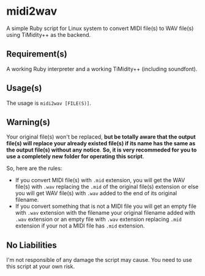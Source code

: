 # midi2wav
A simple Ruby script for Linux system to convert MIDI file(s) to WAV file(s) using TiMidity++ as the backend.

## Requirement(s)
A working Ruby interpreter and a working TiMidity++ (including soundfont).

## Usage(s)
The usage is `midi2wav [FILE(S)]`.

## Warning(s)
Your original file(s) won't be replaced, **but be totally aware that the output file(s) will replace your already existed file(s) if its name has the same as the output file(s) without any notice**. **So, it is very recommeded for you to use a completely new folder for operating this script**.

So, here are the rules:
* If you convert MIDI file(s) with `.mid` extension, you will get the WAV file(s) with `.wav` replacing the `.mid` of the original file(s) extension or else you will get WAV file(s) with `.wav` added to the end of its original filename.
* If you convert something that is not a MIDI file you will get an empty file with `.wav` extension with the filename your original filename added with `.wav` extension or an empty file with `.wav` extension replacing `.mid` extension if your not a MIDI file has `.mid` extension.

## No Liabilities
I'm not responsible of any damage the script may cause. You need to use this script at your own risk.
